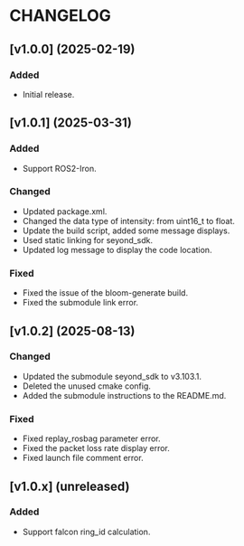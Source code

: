 # CHANGELOG 

## [v1.0.0] (2025-02-19)

### Added
- Initial release.


## [v1.0.1] (2025-03-31)

### Added
- Support ROS2-Iron.

### Changed
- Updated package.xml.
- Changed the data type of intensity: from uint16_t to float.
- Update the build script, added some message displays.
- Used static linking for seyond_sdk.
- Updated log message to display the code location.

### Fixed
- Fixed the issue of the bloom-generate build.
- Fixed the submodule link error.


## [v1.0.2] (2025-08-13)

### Changed
- Updated the submodule seyond_sdk to v3.103.1.
- Deleted the unused cmake config.
- Added the submodule instructions to the README.md.

### Fixed
- Fixed replay_rosbag parameter error.
- Fixed the packet loss rate display error.
- Fixed launch file comment error.


## [v1.0.x] (unreleased)

### Added
- Support falcon ring_id calculation.
